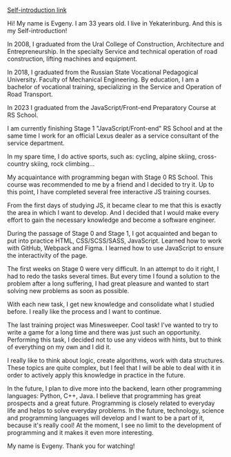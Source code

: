 [Self-introduction link](https://www.youtube.com/watch?v=27ovKrNxoUQ)

Hi! My name is Evgeny. I am 33 years old. I live in Yekaterinburg. And this is my Self-introduction!

In 2008, I graduated from the Ural College of Construction, Architecture and Entrepreneurship. In the specialty Service and technical operation of road construction, lifting machines and equipment.

In 2018, I graduated from the Russian State Vocational Pedagogical University. Faculty of Mechanical Engineering. By education, I am a bachelor of vocational training, specializing in the Service and Operation of Road Transport.

In 2023 I graduated from the JavaScript/Front-end Preparatory Course at RS School.

I am currently finishing Stage 1 "JavaScript/Front-end" RS School and at the same time I work for an official Lexus dealer as a service consultant of the service department.

In my spare time, I do active sports, such as: cycling, alpine skiing, cross-country skiing, rock climbing...

My acquaintance with programming began with Stage 0 RS School. This course was recommended to me by a friend and I decided to try it. Up to this point, I have completed several free interactive JS training courses.

From the first days of studying JS, it became clear to me that this is exactly the area in which I want to develop. And I decided that I would make every effort to gain the necessary knowledge and become a software engineer.

During the passage of Stage 0 and Stage 1, I got acquainted and began to put into practice HTML, CSS/SCSS/SASS, JavaScript. Learned how to work with GitHub, Webpack and Figma. I learned how to use JavaScript to ensure the interactivity of the page.

The first weeks on Stage 0 were very difficult. In an attempt to do it right, I had to redo the tasks several times. But every time I found a solution to the problem after a long suffering, I had great pleasure and wanted to start solving new problems as soon as possible.

With each new task, I get new knowledge and consolidate what I studied before. I really like the process and I want to continue.

The last training project was Minesweeper. Cool task! I've wanted to try to write a game for a long time and there was just such an opportunity. Performing this task, I decided not to use any videos with hints, but to think of everything on my own and I did it.

I really like to think about logic, create algorithms, work with data structures. These topics are quite complex, but I feel that I will be able to deal with it in order to actively apply this knowledge in practice in the future.

In the future, I plan to dive more into the backend, learn other programming languages: Python, C++, Java. I believe that programming has great prospects and a great future. Programming is closely related to everyday life and helps to solve everyday problems. In the future, technology, science and programming languages will develop and I want to be a part of it, because it's really cool! At the moment, I see no limit to the development of programming and it makes it even more interesting.

My name is Evgeny. Thank you for watching!